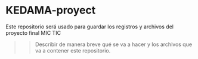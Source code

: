 # KEDAMA-proyect
Este repositorio será usado para guardar los registros y archivos del proyecto final MIC TIC 
>>Describir de manera breve qué se va a hacer y los archivos que va a contener este repositorio. 
